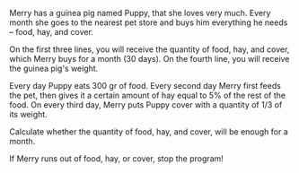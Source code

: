 Merry has a guinea pig named Puppy, that she loves very much. Every month she goes to the nearest pet store and buys him everything he needs – food, hay, and cover.

On the first three lines, you will receive the quantity of food, hay, and cover, which Merry buys for a month (30 days). On the fourth line, you will receive the guinea pig's weight.

Every day Puppy eats 300 gr of food. Every second day Merry first feeds the pet, then gives it a certain amount of hay equal to 5% of the rest of the food. On every third day, Merry puts Puppy cover with a quantity of 1/3 of its weight.

Calculate whether the quantity of food, hay, and cover, will be enough for a month.

If Merry runs out of food, hay, or cover, stop the program!
